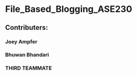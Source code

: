 # File_Based_Blogging_ASE230
## Contributers:
### Joey Ampfer
### Bhuwan Bhandari
### THIRD TEAMMATE

